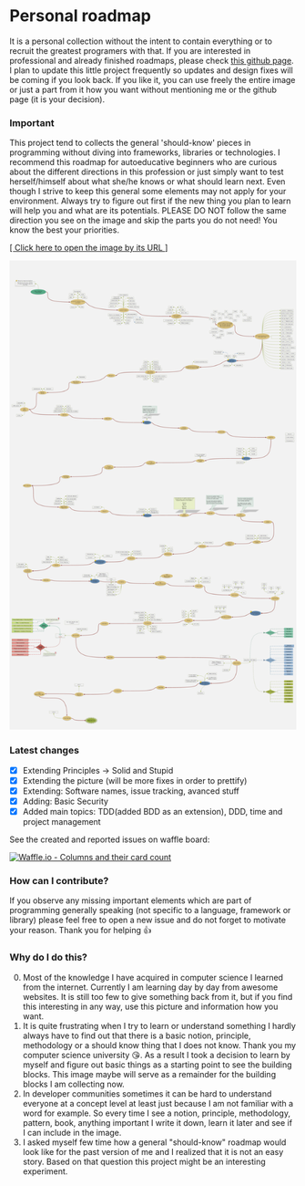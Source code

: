 # Personal roadmap

It is a personal collection without the intent to contain everything or to recruit the greatest programers with that. If you are interested in professional and already finished roadmaps, please check [this github page](https://github.com/kamranahmedse/developer-roadmap). I plan to update this little project frequently so updates and design fixes will be coming if you look back. If you like it, you can use freely the entire image or just a part from it how you want without mentioning me or the github page (it is your decision).

### Important
This project tend to collects the general 'should-know' pieces in programming without diving into frameworks, libraries or technologies. I recommend this roadmap for autoeducative beginners who are curious about the different directions in this profession or just simply want to test herself/himself about what she/he knows or what should learn next. Even though I strive to keep this general some elements may not apply for your environment. Always try to figure out first if the new thing you plan to learn will help you and what are its potentials. PLEASE DO NOT follow the same direction you see on the image and skip the parts you do not need! You know the best your priorities.

[[ Click here to open the image by its URL ]](https://raw.githubusercontent.com/CyberDani/personal-roadmap/master/ProgrammingRoadMap.png)

![ProgrammingRoadMap.png](ProgrammingRoadMap.png)

### Latest changes

- [x] Extending Principles -> Solid and Stupid
- [x] Extending the picture (will be more fixes in order to prettify)
- [x] Extending: Software names, issue tracking, avanced stuff
- [x] Adding: Basic Security
- [x] Added main topics: TDD(added BDD as an extension), DDD, time and project management

See the created and reported issues on waffle board:

[![Waffle.io - Columns and their card count](https://badge.waffle.io/CyberDani/personal-roadmap.svg?columns=all&style=platic)](https://waffle.io/CyberDani/personal-roadmap)

### How can I contribute?
If you observe any missing important elements which are part of programming generally speaking (not specific to a language, framework or library) please feel free to open a new issue and do not forget to motivate your reason. Thank you for helping :+1:

### Why do I do this?
0. Most of the knowledge I have acquired in computer science I learned from the internet. Currently I am learning day by day from awesome websites. It is still too few to give something back from it, but if you find this interesting in any way, use this picture and information how you want.
1. It is quite frustrating when I try to learn or understand something I hardly always have to find out that there is a basic notion, principle, methodology or a should know thing that I does not know. Thank you my computer science university :kissing_heart:. As a result I took a decision to learn by myself and figure out basic things as a starting point to see the building blocks. This image maybe will serve as a remainder for the building blocks I am collecting now.
2. In developer communities sometimes it can be hard to understand everyone at a concept level at least just because I am not familiar with a word for example. So every time I see a notion, principle, methodology, pattern, book, anything important I write it down, learn it later and see if I can include in the image.
3. I asked myself few time how a general "should-know" roadmap would look like for the past version of me and I realized that it is not an easy story. Based on that question this project might be an interesting experiment.
